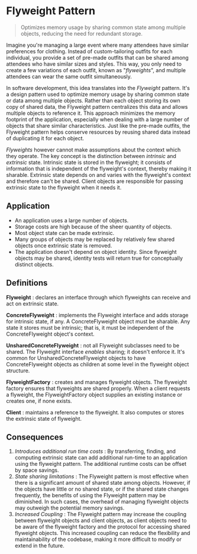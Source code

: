 # Flyweight Pattern

> Optimizes memory usage by sharing common state among multiple objects, reducing the need for redundant storage.

Imagine you're managing a large event where many attendees have similar preferences for clothing. Instead of custom-tailoring outfits for each individual, you provide a set of pre-made outfits that can be shared among attendees who have similar sizes and styles. This way, you only need to create a few variations of each outfit, known as "_flyweights_", and multiple attendees can wear the same outfit simultaneously.

In software development, this idea translates into the _Flyweight_ pattern. It's a design pattern used to optimize memory usage by sharing common state or data among multiple objects. Rather than each object storing its own copy of shared data, the Flyweight pattern centralizes this data and allows multiple objects to reference it. This approach minimizes the memory footprint of the application, especially when dealing with a large number of objects that share similar characteristics. Just like the pre-made outfits, the Flyweight pattern helps conserve resources by reusing shared data instead of duplicating it for each object.

_Flyweights_ however cannot make assumptions about the context which they operate. The key concept is the distinction between _intrinsic_ and _extrinsic_ state. Intrinsic state is stored in the flyweight; it consists of information that is independent of the flyweight's context, thereby making it sharable. Extrinsic state depends on and varies with the flyweight's context and therefore can't be shared. Client
objects are responsible for passing extrinsic state to the flyweight when it needs it.

## Application

- An application uses a large number of objects.
- Storage costs are high because of the sheer quantity of objects.
- Most object state can be made extrinsic.
- Many groups of objects may be replaced by relatively few shared objects once extrinsic state is removed.
- The application doesn't depend on object identity. Since flyweight objects may be shared, identity tests will return true for conceptually distinct objects.

## Definitions

**Flyweight**
: declares an interface through which flyweights can receive and act on extrinsic state.

**ConcreteFlyweight**
: implements the Flyweight interface and adds storage for intrinsic state, if any. A ConcreteFlyweight object must be sharable. Any state it stores must be intrinsic; that is, it must be independent of the ConcreteFlyweight object's context.

**UnsharedConcreteFlyweight**
: not all Flyweight subclasses need to be shared. The Flyweight interface _enables_ sharing; it doesn't enforce it. It's common for UnsharedConcreteFlyweight objects to have ConcreteFlyweight objects as children at some level in the flyweight object structure.

**FlyweightFactory**
: creates and manages flyweight objects. The flyweight factory ensures that flyweights are shared properly. When a client requests a flyweight, the FlyweightFactory object supplies an existing instance or creates one, if none exists.

**Client**
: maintains a reference to the flyweight. It also computes or stores the extrinsic state of flyweight.

## Consequences

1. _Introduces additional run time costs_
   : By transferring, finding, and computing extrinsic state can add additional run-time to an application using the flyweight pattern. The additional runtime costs can be offset by space savings.
2. _State sharing limitations_
   : The Flyweight pattern is most effective when there is a significant amount of shared state among objects. However, if the objects have little or no shared state, or if the shared state changes frequently, the benefits of using the Flyweight pattern may be diminished. In such cases, the overhead of managing flyweight objects may outweigh the potential memory savings.
3. _Increased Coupling_
   : The Flyweight pattern may increase the coupling between flyweight objects and client objects, as client objects need to be aware of the flyweight factory and the protocol for accessing shared flyweight objects. This increased coupling can reduce the flexibility and maintainability of the codebase, making it more difficult to modify or extend in the future.
